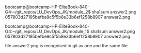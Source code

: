 bootcamp@bootcamp-HP-EliteBook-840-G4:~/git_repos/LU_DevOps_JK/module_2$ sha1sum answer2.png
057803d27195befbe9c5f5b8e33b6ef1258b8907  answer2.png

bootcamp@bootcamp-HP-EliteBook-840-G4:~/git_repos/LU_DevOps_JK/module_1$ sha1sum answer2.png
057803d27195befbe9c5f5b8e33b6ef1258b8907  answer2.png

file answer2.png is recognised in git as one and the same file.